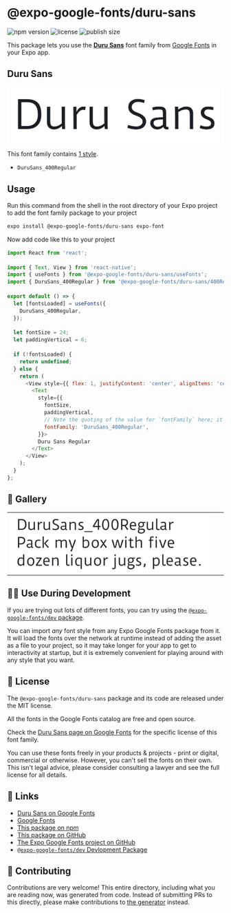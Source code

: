 # @expo-google-fonts/duru-sans

![npm version](https://flat.badgen.net/npm/v/@expo-google-fonts/duru-sans)
![license](https://flat.badgen.net/github/license/expo/google-fonts)
![publish size](https://flat.badgen.net/packagephobia/install/@expo-google-fonts/duru-sans)

This package lets you use the [**Duru Sans**](https://fonts.google.com/specimen/Duru+Sans) font family from [Google Fonts](https://fonts.google.com/) in your Expo app.

## Duru Sans

![Duru Sans](./font-family.png)

This font family contains [1 style](#-gallery).

- `DuruSans_400Regular`

## Usage

Run this command from the shell in the root directory of your Expo project to add the font family package to your project
```sh
expo install @expo-google-fonts/duru-sans expo-font
```

Now add code like this to your project
```js
import React from 'react';

import { Text, View } from 'react-native';
import { useFonts } from '@expo-google-fonts/duru-sans/useFonts';
import { DuruSans_400Regular } from '@expo-google-fonts/duru-sans/400Regular';

export default () => {
  let [fontsLoaded] = useFonts({
    DuruSans_400Regular,
  });

  let fontSize = 24;
  let paddingVertical = 6;

  if (!fontsLoaded) {
    return undefined;
  } else {
    return (
      <View style={{ flex: 1, justifyContent: 'center', alignItems: 'center' }}>
        <Text
          style={{
            fontSize,
            paddingVertical,
            // Note the quoting of the value for `fontFamily` here; it expects a string!
            fontFamily: 'DuruSans_400Regular',
          }}>
          Duru Sans Regular
        </Text>
      </View>
    );
  }
};

```

## 🔡 Gallery


||||
|-|-|-|
|![DuruSans_400Regular](.//400Regular/DuruSans_400Regular.ttf.png)||||


## 👩‍💻 Use During Development

If you are trying out lots of different fonts, you can try using the [`@expo-google-fonts/dev` package](https://github.com/freeboub/google-fonts/tree/master/font-packages/dev#readme).

You can import *any* font style from any Expo Google Fonts package from it. It will load the fonts
over the network at runtime instead of adding the asset as a file to your project, so it may take longer
for your app to get to interactivity at startup, but it is extremely convenient
for playing around with any style that you want.

## 📖 License

The `@expo-google-fonts/duru-sans` package and its code are released under the MIT license.

All the fonts in the Google Fonts catalog are free and open source.

Check the [Duru Sans page on Google Fonts](https://fonts.google.com/specimen/Duru+Sans) for the specific license of this font family.

You can use these fonts freely in your products & projects - print or digital, commercial or otherwise. However, you can't sell the fonts on their own. This isn't legal advice, please consider consulting a lawyer and see the full license for all details.

## 🔗 Links

- [Duru Sans on Google Fonts](https://fonts.google.com/specimen/Duru+Sans)
- [Google Fonts](https://fonts.google.com/)
- [This package on npm](https://www.npmjs.com/package/@expo-google-fonts/duru-sans)
- [This package on GitHub](https://github.com/freeboub/google-fonts/tree/master/font-packages/duru-sans)
- [The Expo Google Fonts project on GitHub](https://github.com/freeboub/google-fonts)
- [`@expo-google-fonts/dev` Devlopment Package](https://github.com/freeboub/google-fonts/tree/master/font-packages/dev)

## 🤝 Contributing

Contributions are very welcome! This entire directory, including what you are reading now, was generated from code. Instead of submitting PRs to this directly, please make contributions to [the generator](https://github.com/freeboub/google-fonts/tree/master/packages/generator) instead.
